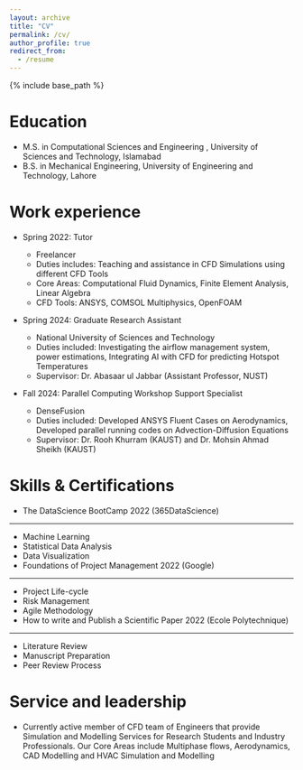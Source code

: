 ```yaml
---
layout: archive
title: "CV"
permalink: /cv/
author_profile: true
redirect_from:
  - /resume
---
```


{% include base_path %}

Education
======
* M.S. in Computational Sciences and Engineering , University of Sciences and Technology, Islamabad
* B.S. in Mechanical Engineering, University of Engineering and Technology, Lahore

Work experience
======
* Spring 2022: Tutor 
  * Freelancer 
  * Duties includes: Teaching and assistance in CFD Simulations using different CFD Tools
  * Core Areas: Computational Fluid Dynamics, Finite Element Analysis, Linear Algebra
  * CFD Tools: ANSYS, COMSOL Multiphysics, OpenFOAM

* Spring 2024: Graduate Research Assistant
  * National University of Sciences and Technology
  * Duties included: Investigating the airflow management system, power estimations, Integrating AI with CFD for predicting Hotspot Temperatures
  * Supervisor: Dr. Abasaar ul Jabbar (Assistant Professor, NUST)

* Fall 2024: Parallel Computing Workshop Support Specialist
  * DenseFusion
  * Duties included: Developed ANSYS Fluent Cases on Aerodynamics, Developed parallel running codes on Advection-Diffusion Equations
  * Supervisor: Dr. Rooh Khurram (KAUST) and Dr. Mohsin Ahmad Sheikh (KAUST)

Skills & Certifications
======
* The DataScience BootCamp 2022 (365DataScience)
-----
  * Machine Learning
  * Statistical Data Analysis
  * Data Visualization
* Foundations of Project Management 2022 (Google)
------
  * Project Life-cycle
  * Risk Management
  * Agile Methodology
* How to write and Publish a Scientific Paper 2022 (Ecole Polytechnique)
----
  * Literature Review
  * Manuscript Preparation
  * Peer Review Process

Service and leadership
======
* Currently active member of CFD team of Engineers that provide Simulation and Modelling Services for Research Students and Industry Professionals. Our Core Areas include Multiphase flows, Aerodynamics, CAD Modelling and HVAC Simulation and Modelling
